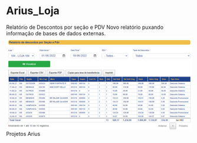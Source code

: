 # Arius_Loja
Relatório de Descontos por seção e PDV
Novo relatório puxando informação de bases de dados externas.
<img src="/rel_desconto_secao_pdv/Capturadetela.png" alt="img"/>
<br>
 Projetos Arius
